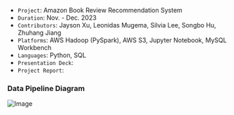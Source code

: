 - `Project`: Amazon Book Review Recommendation System
- `Duration`: Nov. - Dec. 2023
- `Contributors`: Jayson Xu, Leonidas Mugema, Silvia Lee, Songbo Hu, Zhuhang Jiang
- `Platforms`: AWS Hadoop (PySpark), AWS S3, Jupyter Notebook, MySQL Workbench
- `Languages`: Python, SQL
- `Presentation Deck`:
- `Project Report`: 

### Data Pipeline Diagram
![Image](https://github.com/Jayson-Xu-00/Amazon-Book-Review-Recommendation-System/blob/main/Data_Pipeline_Diagram.png)

